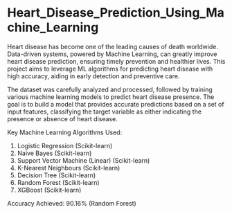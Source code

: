 # Heart_Disease_Prediction_Using_Machine_Learning
Heart disease has become one of the leading causes of death worldwide. Data-driven systems, powered by Machine Learning, can greatly improve heart disease prediction, ensuring timely prevention and healthier lives. This project aims to leverage ML algorithms for predicting heart disease with high accuracy, aiding in early detection and preventive care.

The dataset was carefully analyzed and processed, followed by training various machine learning models to predict heart disease presence. The goal is to build a model that provides accurate predictions based on a set of input features, classifying the target variable as either indicating the presence or absence of heart disease.

Key Machine Learning Algorithms Used:
1. Logistic Regression (Scikit-learn)
2. Naive Bayes (Scikit-learn)
3. Support Vector Machine (Linear) (Scikit-learn)
4. K-Nearest Neighbours (Scikit-learn)
5. Decision Tree (Scikit-learn)
6. Random Forest (Scikit-learn)
7. XGBoost (Scikit-learn)

Accuracy Achieved: 90.16% (Random Forest)
